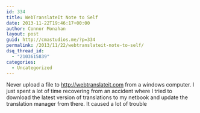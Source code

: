 ```yaml
---
id: 334
title: WebTranslateIt Note to Self
date: 2013-11-22T19:46:17+00:00
author: Connor Monahan
layout: post
guid: http://cmastudios.me/?p=334
permalink: /2013/11/22/webtranslateit-note-to-self/
dsq_thread_id:
  - "2103615839"
categories:
  - Uncategorized
---
```

Never upload a file to http://webtranslateit.com from a windows computer. I just spent a lot of time recovering from an accident where I tried to download the latest version of translations to my netbook and update the translation manager from there. It caused a lot of trouble